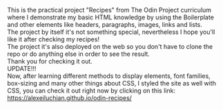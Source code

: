 This is the practical project "Recipes" from The Odin Project curriculum where I demonstrate my basic HTML knowledge by using the Boilerplate and other elements like headers, paragraphs, images, links and lists.  
The project by itself it's not something special, nevertheless I hope you'll like it after checking my recipes!  
The project it's also deployed on the web so you don't have to clone the repo or do anything else in order to see the result.  
Thank you for checking it out.  
UPDATE!!!  
Now, after learning different methods to display elements, font families, box-sizing and many other things about CSS, I styled the site as well with CSS, you can check it out right now by clicking on this link: https://alexeiluchian.github.io/odin-recipes/